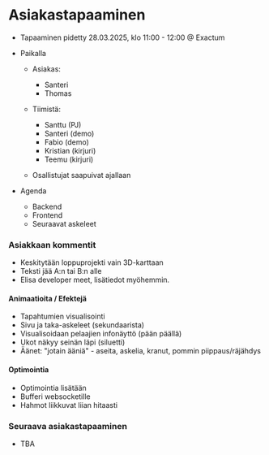 # Asiakastapaaminen

- Tapaaminen pidetty 28.03.2025, klo 11:00 - 12:00 @ Exactum

- Paikalla
    - Asiakas:
        - Santeri
        - Thomas

    - Tiimistä:
        - Santtu (PJ)
        - Santeri (demo)
        - Fabio (demo)
        - Kristian (kirjuri)
        - Teemu (kirjuri)

    - Osallistujat saapuivat ajallaan

- Agenda
    - Backend
    - Frontend
    - Seuraavat askeleet

### Asiakkaan kommentit
- Keskitytään loppuprojekti vain 3D-karttaan
- Teksti jää A:n tai B:n alle
- Elisa developer meet, lisätiedot myöhemmin.
#### Animaatioita / Efektejä
- Tapahtumien visualisointi
- Sivu ja taka-askeleet (sekundaarista)
- Visualisoidaan pelaajien infonäyttö (pään päällä)
- Ukot näkyy seinän läpi (siluetti)
- Äänet: "jotain ääniä" - aseita, askelia, kranut, pommin piippaus/räjähdys
#### Optimointia
- Optimointia lisätään
- Bufferi websocketille
- Hahmot liikkuvat liian hitaasti
### Seuraava asiakastapaaminen
- TBA

